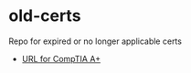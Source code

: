 # old-certs
Repo for expired or no longer applicable certs


- [URL for CompTIA A+](https://www.certmetrics.com/comptia/public/verification.aspx?code=LMQ641DDKLBECVH1)
